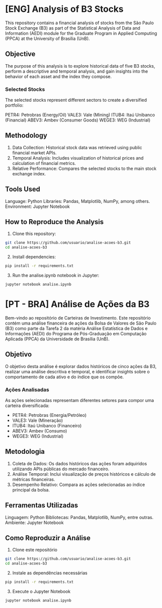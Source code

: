 # [ENG] Analysis of B3 Stocks

This repository contains a financial analysis of stocks from the São Paulo Stock Exchange (B3) as part of the Statistical Analysis of Data and Information (AEDI) module for the Graduate Program in Applied Computing (PPCA) at the University of Brasília (UnB).

## Objective

The purpose of this analysis is to explore historical data of five B3 stocks, perform a descriptive and temporal analysis, and gain insights into the behavior of each asset and the index they compose.

### Selected Stocks

The selected stocks represent different sectors to create a diversified portfolio:

PETR4: Petrobras (Energy/Oil)
VALE3: Vale (Mining)
ITUB4: Itaú Unibanco (Financial)
ABEV3: Ambev (Consumer Goods)
WEGE3: WEG (Industrial)

## Methodology

1. Data Collection: Historical stock data was retrieved using public financial market APIs.
2. Temporal Analysis: Includes visualization of historical prices and calculation of financial metrics.
3. Relative Performance: Compares the selected stocks to the main stock exchange index.

## Tools Used

Language: Python
Libraries: Pandas, Matplotlib, NumPy, among others.
Environment: Jupyter Notebook

## How to Reproduce the Analysis

1. Clone this repository:
```bash
git clone https://github.com/usuario/analise-acoes-b3.git
cd analise-acoes-b3
```

2. Install dependencies:
```bash
pip install -r requirements.txt
```

3. Run the analise.ipynb notebook in Jupyter:
```bash
jupyter notebook analise.ipynb
```


# [PT - BRA] Análise de Ações da B3

Bem-vindo ao repositório de Carteiras de Investimento. Este repositório contém uma análise financeira de ações da Bolsa de Valores de São Paulo (B3) como parte da Tarefa 2 da matéria Análise Estatística de Dados e Informações (AEDI) do Programa de Pós-Graduação em Computação Aplicada (PPCA) da Universidade de Brasília (UnB).

## Objetivo

O objetivo desta análise é explorar dados históricos de cinco ações da B3, realizar uma análise descritiva e temporal, e identificar insights sobre o comportamento de cada ativo e do índice que os compõe.

### Ações Analisadas

As ações selecionadas representam diferentes setores para compor uma carteira diversificada:

- PETR4: Petrobras (Energia/Petróleo)
- VALE3: Vale (Mineração)
- ITUB4: Itaú Unibanco (Financeiro)
- ABEV3: Ambev (Consumo)
- WEGE3: WEG (Industrial)

## Metodologia

1. Coleta de Dados: Os dados históricos das ações foram adquiridos utilizando APIs públicas do mercado financeiro.
2. Análise Temporal: Inclui visualização de preços históricos e cálculo de métricas financeiras.
3. Desempenho Relativo: Compara as ações selecionadas ao índice principal da bolsa.

## Ferramentas Utilizadas

Linguagem: Python
Bibliotecas: Pandas, Matplotlib, NumPy, entre outras.
Ambiente: Jupyter Notebook

## Como Reproduzir a Análise 

1. Clone este repositório
```bash
git clone https://github.com/usuario/analise-acoes-b3.git
cd analise-acoes-b3
```

2. Instale as dependências necessárias
```bash
pip install -r requirements.txt
```

3. Execute o Jupyter Notebook
```bash
jupyter notebook analise.ipynb
```